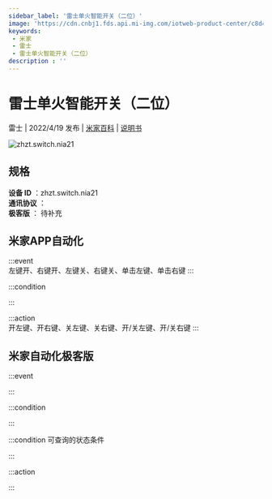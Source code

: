 ```yaml
---
sidebar_label: '雷士单火智能开关（二位）'
image: 'https://cdn.cnbj1.fds.api.mi-img.com/iotweb-product-center/c8d4cb85ae61a9487c3e5aa2701c3a80_1647399596558.png?GalaxyAccessKeyId=AKVGLQWBOVIRQ3XLEW&Expires=9223372036854775807&Signature=Iym+f4mOu9qkpdKpK0Y4Hnm2828='
keywords: 
 - 米家
 - 雷士
 - 雷士单火智能开关（二位）
description : ''
---
```

# 雷士单火智能开关（二位）

雷士 | 2022/4/19 发布 | [米家百科](https://home.mi.com/webapp/content/baike/product/index.html?model=zhzt.switch.nia21) | [说明书](https://home.mi.com/views/introduction.html?model=zhzt.switch.nia21&region=cn)

![zhzt.switch.nia21](https://cdn.cnbj1.fds.api.mi-img.com/iotweb-product-center/c8d4cb85ae61a9487c3e5aa2701c3a80_1647399596558.png?GalaxyAccessKeyId=AKVGLQWBOVIRQ3XLEW&Expires=9223372036854775807&Signature=Iym+f4mOu9qkpdKpK0Y4Hnm2828=)

## 规格  
> 
**设备 ID** ：zhzt.switch.nia21  
**通讯协议** ：  
**极客版**  ： 待补充 


## 米家APP自动化  

:::event  
左键开、右键开、左键关、右键关、单击左键、单击右键
:::

:::condition  

:::

:::action   
开左键、开右键、关左键、关右键、开/关左键、开/关右键
:::

## 米家自动化极客版  

:::event  

:::

:::condition  

:::

:::condition 可查询的状态条件  

:::

:::action  

:::

        
